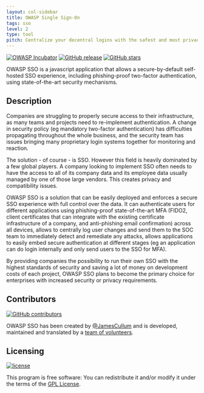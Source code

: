 ```yaml
---
layout: col-sidebar
title: OWASP Single Sign-On
tags: sso
level: 2
type: tool
pitch: Centralize your decentral logins with the safest and most privacy-oriented Single Sign-On experience. Keep the data where it belongs - in your hands!
---
```


<!-- rebuild -->

[![OWASP Incubator](https://img.shields.io/badge/owasp-incubator%20project-fe7d37.svg)](/projects/#div-main)
[![GitHub release](https://img.shields.io/github/v/release/OWASP/SSO_Project.svg)](https://github.com/OWASP/SSO_Project/releases/latest)
[![GitHub stars](https://img.shields.io/github/stars/OWASP/SSO_Project.svg?label=GitHub%20%E2%98%85&style=flat)](https://github.com/OWASP/SSO_Project/stargazers)

OWASP SSO is a javascript application that allows a secure-by-default self-hosted SSO experience, 
including phishing-proof two-factor authentication, using state-of-the-art security mechanisms.

## Description

Companies are struggling to properly secure access to their infrastructure, as many teams and projects need to re-implement authentication. 
A change in security policy (eg mandatory two-factor authentication) has difficulties propagating throughout the whole business, 
and the security team has issues bringing many proprietary login systems together for monitoring and reaction.

The solution - of course - is SSO. 
However this field is heavily dominated by a few global players.
A company looking to implement SSO often needs to have the access to all of its company data and its employee data usually managed by one of those large vendors.
This creates privacy and compatibility issues.

OWASP SSO is a solution that can be easily deployed and enforces a secure SSO experience with full control over the data. 
It can authenticate users for different applications using phishing-proof state-of-the-art MFA (FIDO2, client certificates that can integrate with the existing certificate infrastructure of a company, and anti-phishing email confirmation) across all devices, 
allows to centrally log user changes and send them to the SOC team to immediately detect and remediate any attacks, 
allows applications to easily embed secure authentication at different stages (eg an application can do login internally and only send users to the SSO for MFA).

By providing companies the possibility to run their own SSO with the highest standards of security and saving a lot of money on development costs of each project, 
OWASP SSO plans to become the primary choice for enterprises with increased security or privacy requirements.

## Contributors

[![GitHub contributors](https://img.shields.io/github/contributors/OWASP/SSO_Project.svg)](https://github.com/OWASP/SSO_Project/graphs/contributors)

OWASP SSO has been created by
[@JamesCullum](https://mailhide.io/e/Wno7k) and is developed,
maintained and translated by a
[team of volunteers](https://github.com/OWASP/SSO_Project/graphs/contributors).

## Licensing

[![license](https://img.shields.io/github/license/OWASP/SSO_Project.svg)](https://github.com/OWASP/SSO_Project/blob/master/LICENSE)

This program is free software: You can redistribute it and/or modify it
under the terms of the
[GPL License](https://github.com/OWASP/SSO_Project/blob/master/LICENSE).
